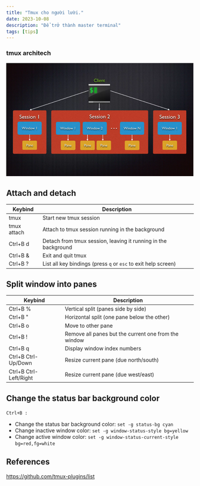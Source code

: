 ```yaml
---
title: "Tmux cho người lười."
date: 2023-10-08
description: "Để trở thành master terminal"
tags: [tips]
---
```


### tmux architech
![My imageg](/images/tmux-architech.png)

## Attach and detach

|Keybind |Description|
|-----|--------|
|tmux|Start new tmux session       |
|tmux attach  |Attach to tmux session running in the background      |
|Ctrl+B d | Detach from tmux session, leaving it running in the background |
|Ctrl+B & |Exit and quit tmux|
|Ctrl+B ? |List all key bindings (press `q` or `esc` to exit help screen)|

## Split window into panes

|Keybind |Description|
|-----|--------|
|Ctrl+B % | Vertical split (panes side by side)|
|Ctrl+B " |Horizontal split (one pane below the other)|
|Ctrl+B o |Move to other pane|
|Ctrl+B ! |Remove all panes but the current one from the window|
|Ctrl+B q |Display window index numbers|
|Ctrl+B Ctrl-Up/Down| Resize current pane (due north/south)|
|Ctrl+B Ctrl-Left/Right| Resize current pane (due west/east)|


## Change the status bar background color
`Ctrl+B :`
+ Change the status bar background color: `set -g status-bg cyan`  
+ Change inactive window color: `set -g window-status-style bg=yellow`  
+ Change active window color: `set -g window-status-current-style bg=red,fg=white`

## References
https://github.com/tmux-plugins/list